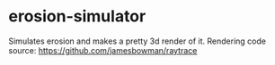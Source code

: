 # erosion-simulator
Simulates erosion and makes a pretty 3d render of it. 
Rendering code source: https://github.com/jamesbowman/raytrace